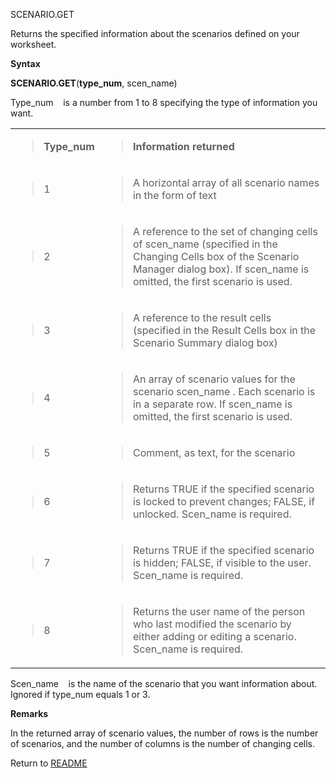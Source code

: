 SCENARIO.GET

Returns the specified information about the scenarios defined on your
worksheet.

**Syntax**

**SCENARIO.GET**(**type\_num**, scen\_name)

Type\_num&nbsp;&nbsp;&nbsp;&nbsp;is a number from 1 to 8 specifying the
type of information you want.

<table>
<tbody>
<tr class="odd">
<td><blockquote>
<p><strong>Type_num</strong></p>
</blockquote></td>
<td><blockquote>
<p><strong>Information returned</strong></p>
</blockquote></td>
</tr>
<tr class="even">
<td><blockquote>
<p>1</p>
</blockquote></td>
<td><blockquote>
<p>A horizontal array of all scenario names in the form of text</p>
</blockquote></td>
</tr>
<tr class="odd">
<td><blockquote>
<p>2</p>
</blockquote></td>
<td><blockquote>
<p>A reference to the set of changing cells of scen_name (specified in the Changing Cells box of the Scenario Manager dialog box). If scen_name is omitted, the first scenario is used.</p>
</blockquote></td>
</tr>
<tr class="even">
<td><blockquote>
<p>3</p>
</blockquote></td>
<td><blockquote>
<p>A reference to the result cells (specified in the Result Cells box in the Scenario Summary dialog box)</p>
</blockquote></td>
</tr>
<tr class="odd">
<td><blockquote>
<p>4</p>
</blockquote></td>
<td><blockquote>
<p>An array of scenario values for the scenario scen_name . Each scenario is in a separate row. If scen_name is omitted, the first scenario is used.</p>
</blockquote></td>
</tr>
<tr class="even">
<td><blockquote>
<p>5</p>
</blockquote></td>
<td><blockquote>
<p>Comment, as text, for the scenario</p>
</blockquote></td>
</tr>
<tr class="odd">
<td><blockquote>
<p>6</p>
</blockquote></td>
<td><blockquote>
<p>Returns TRUE if the specified scenario is locked to prevent changes; FALSE, if unlocked. Scen_name is required.</p>
</blockquote></td>
</tr>
<tr class="even">
<td><blockquote>
<p>7</p>
</blockquote></td>
<td><blockquote>
<p>Returns TRUE if the specified scenario is hidden; FALSE, if visible to the user. Scen_name is required.</p>
</blockquote></td>
</tr>
<tr class="odd">
<td><blockquote>
<p>8</p>
</blockquote></td>
<td><blockquote>
<p>Returns the user name of the person who last modified the scenario by either adding or editing a scenario. Scen_name is required.</p>
</blockquote></td>
</tr>
</tbody>
</table>

Scen\_name&nbsp;&nbsp;&nbsp;&nbsp;is the name of the scenario that you
want information about. Ignored if type\_num equals 1 or 3.

**Remarks**

In the returned array of scenario values, the number of rows is the
number of scenarios, and the number of columns is the number of changing
cells.



Return to [README](README.md)

